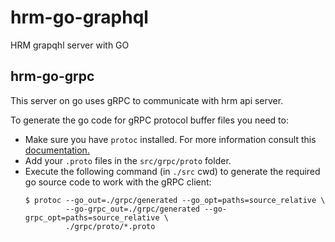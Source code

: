 # hrm-go-graphql
HRM grapqhl server with GO

## hrm-go-grpc

This server on go uses gRPC to communicate with hrm api server.

To generate the go code for gRPC protocol buffer files you need to:

* Make sure you have `protoc` installed. For more information consult this [documentation.](https://grpc.io/docs/protoc-installation/)
* Add your `.proto` files in the `src/grpc/proto` folder.
* Execute the following command (in `./src` cwd) to generate the required go source code to work with the gRPC client: 
   ```console
   $ protoc --go_out=./grpc/generated --go_opt=paths=source_relative \
            --go-grpc_out=./grpc/generated --go-grpc_opt=paths=source_relative \
            ./grpc/proto/*.proto
   ```
